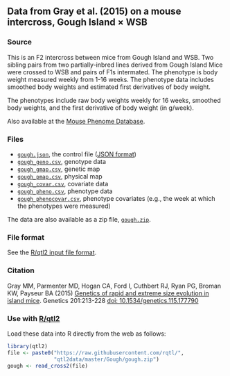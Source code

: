 ## Data from Gray et al. (2015) on a mouse intercross, Gough Island &times; WSB

### Source

This is an F2 intercross between mice from Gough Island and WSB.
Two sibling pairs from two partially-inbred lines derived from Gough
Island Mice were crossed to WSB and pairs of F1s intermated.
The phenotype is body weight measured weekly from 1-16 weeks.
The phenotype data includes smoothed body weights and estimated first
derivatives of body weight.

The phenotypes include raw body weights weekly for 16 weeks, smoothed
body weights, and the first derivative of body weight (in g/week).

Also available at the
[Mouse Phenome Database](https://phenome.jax.org/projects/Payseur1).

### Files

- [`gough.json`](gough.json), the control file ([JSON format](http://www.json.org/))
- [`gough_geno.csv`](gough_geno.csv), genotype data
- [`gough_gmap.csv`](gough_gmap.csv), genetic map
- [`gough_pmap.csv`](gough_pmap.csv), physical map
- [`gough_covar.csv`](gough_covar.csv), covariate data
- [`gough_pheno.csv`](gough_pheno.csv), phenotype data
- [`gough_phenocovar.csv`](gough_phenocovar.csv), phenotype covariates
  (e.g., the week at which the phenotypes were measured)

The data are also available as a zip file, [`gough.zip`](gough.zip).

### File format

See the [R/qtl2 input file format](http://kbroman.org/qtl2/assets/vignettes/input_files.html).

### Citation

Gray MM, Parmenter MD, Hogan CA, Ford I, Cuthbert RJ, Ryan PG, Broman
KW, Payseur BA (2015)
[Genetics of rapid and extreme size evolution in island mice](http://www.ncbi.nlm.nih.gov/pubmed/26199233).
Genetics 201:213-228
[doi: 10.1534/genetics.115.177790](http://doi.org/10.1534/genetics.115.177790)

### Use with [R/qtl2](http://kbroman.org/qtl2)

Load these data into R directly from the web as follows:

```r
library(qtl2)
file <- paste0("https://raw.githubusercontent.com/rqtl/",
               "qtl2data/master/Gough/gough.zip")
gough <- read_cross2(file)
```
